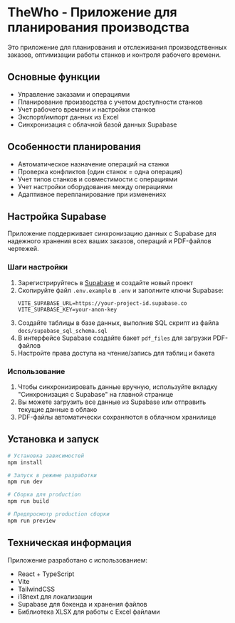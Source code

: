 # TheWho - Приложение для планирования производства

Это приложение для планирования и отслеживания производственных заказов, оптимизации работы станков и контроля рабочего времени.

## Основные функции

- Управление заказами и операциями
- Планирование производства с учетом доступности станков
- Учет рабочего времени и настройки станков
- Экспорт/импорт данных из Excel
- Синхронизация с облачной базой данных Supabase

## Особенности планирования

- Автоматическое назначение операций на станки
- Проверка конфликтов (один станок = одна операция)
- Учет типов станков и совместимости с операциями
- Учет настройки оборудования между операциями
- Адаптивное перепланирование при изменениях

## Настройка Supabase

Приложение поддерживает синхронизацию данных с Supabase для надежного хранения всех ваших заказов, операций и PDF-файлов чертежей.

### Шаги настройки

1. Зарегистрируйтесь в [Supabase](https://supabase.com/) и создайте новый проект
2. Скопируйте файл `.env.example` в `.env` и заполните ключи Supabase:
   ```
   VITE_SUPABASE_URL=https://your-project-id.supabase.co
   VITE_SUPABASE_KEY=your-anon-key
   ```
3. Создайте таблицы в базе данных, выполнив SQL скрипт из файла `docs/supabase_sql_schema.sql`
4. В интерфейсе Supabase создайте бакет `pdf_files` для загрузки PDF-файлов
5. Настройте права доступа на чтение/запись для таблиц и бакета

### Использование

1. Чтобы синхронизировать данные вручную, используйте вкладку "Синхронизация с Supabase" на главной странице
2. Вы можете загрузить все данные из Supabase или отправить текущие данные в облако
3. PDF-файлы автоматически сохраняются в облачном хранилище

## Установка и запуск

```bash
# Установка зависимостей
npm install

# Запуск в режиме разработки
npm run dev

# Сборка для production
npm run build

# Предпросмотр production сборки
npm run preview
```

## Техническая информация

Приложение разработано с использованием:
- React + TypeScript
- Vite
- TailwindCSS
- i18next для локализации
- Supabase для бэкенда и хранения файлов
- Библиотека XLSX для работы с Excel файлами
